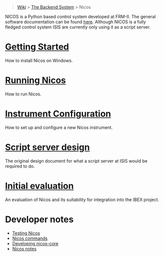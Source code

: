 > [Wiki](Home) > [The Backend System](The-Backend-System) > Nicos

NICOS is a Python based control system developed at FRM-II. The general software documentation can be found [here](http://cdn.frm2.tum.de/fileadmin/stuff/services/ITServices/nicos-master/dirhtml/). Although NICOS is a fully fledged control system ISIS are currently only using it as a script server.

# [Getting Started](Installing-Nicos-on-Windows)

How to install Nicos on Windows.

# [Running Nicos](Running-Nicos)

How to run Nicos.

# [Instrument Configuration](Configuring-a-New-Nicos-Instrument)

How to set up and configure a new Nicos instrument.

# [Script server design](Script-server-design)

The original design document for what a script server at ISIS would be required to do.

# [Initial evaluation](Nicos-evaluation)

An evaluation of Nicos and its suitability for integration into the IBEX project.

# Developer notes
- [Testing Nicos](testing-nicos)
- [Nicos commands](NICOS-commands)
- [Developing nicos-core](Developing-NICOS)
- [Nicos notes](NICOS-notes)